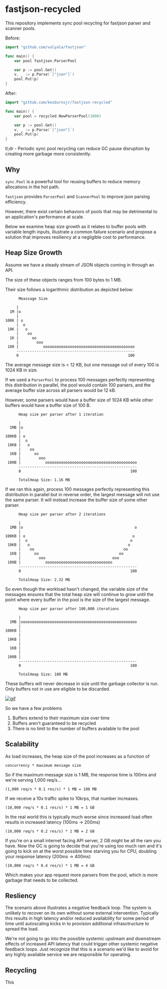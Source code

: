 # fastjson-recycled

This repository implements sync pool recycling for fastjson parser and scanner pools.

Before:
```go
import "github.com/valyala/fastjson"

func main() {
	var pool fastjson.ParserPool

	var p := pool.Get()
	v, _ := p.Parse(`["json"]`)
	pool.Put(p)
}
```
After:
```go
import "github.com/kevburnsjr/fastjson-recycled"

func main() {
	var pool = recycled.NewParserPool(1000)

	var p := pool.Get()
	v, _ := p.Parse(`["json"]`)
	pool.Put(p)
}
```

tl;dr - Periodic sync pool recycling can reduce GC pause disruption by creating more garbage more consistently.

## Why

`sync.Pool` is a powerful tool for reusing buffers to reduce memory allocations in the hot path.

`fastjson` provides `ParserPool` and `ScannerPool` to improve json parsing efficiency.

However, there exist certain behaviors of pools that may be detrimental to an application's performance at scale.

Below we examine heap size growth as it relates to buffer pools with variable length inputs,
illustrate a common failure scenario and propose a solution that improves resiliency at
a negligible cost to performance.

## Heap Size Growth

Assume we have a steady stream of JSON objects coming in through an API.

The size of these objects ranges from 100 bytes to 1 MB.

Their size follows a logarithmic distribution as depicted below:


```
      Meassage Size

     |
  1M |o
     |
100K | o
     |  o
 10K |   o
     |    oo
  1K |      oo
     |        ooo
 100 |           ooooooooooooooooooooooooooooooooooooooooo
     -----------------------------------------------------
     0                                                 100
```

The average message size is < 12 KB, but one message out of every 100 is 1024 KB in size.

If we used a `ParserPool` to process 100 messages perfectly representing this distribution in parallel,
the pool would contain 100 parsers, and the average buffer size across all parsers would be 12 kB.

However, some parsers would have a buffer size of 1024 KB while other buffers would have a buffer size of 100 B.

```
      Heap size per parser after 1 iteration

      |
  1MB |o
      |
100KB | o
      |  o
 10KB |   o
      |    oo
  1KB |      oo
      |        ooo
 100B |           ooooooooooooooooooooooooooooooooooooooooo
      -----------------------------------------------------
      0                                                 100

      TotalHeap Size: 1.16 MB
```

If we ran this again, process 100 messages perfectly representing this distribution in parallel but in reverse order,
the largest message will not use the same parser. It will instead increase the buffer size
of some other parser.

```
      Heap size per parser after 2 iterations

      |
  1MB |o                                                  o
      |
100KB | o                                                o
      |  o                                              o
 10KB |   o                                            o
      |    oo                                        oo
  1KB |      oo                                    oo
      |        ooo                              ooo
 100B |           oooooooooooooooooooooooooooooo
      -----------------------------------------------------
      0                                                 100

      TotalHeap Size: 2.32 MB
```

So even though the workload hasn't changed, the variable size of the messages ensures that the total heap size
will continue to grow until the point where every buffer in the pool is the size of the largest message.

```
      Heap size per parser after 100,000 iterations

      |
  1MB |oooooooooooooooooooooooooooooooooooooooooooooooooooo
      |
100KB |
      |
 10KB |
      |
  1KB |
      |
 100B |
      -----------------------------------------------------
      0                                                 100

      TotalHeap Size: 100 MB
```

These buffers will never decrease in size until the garbage collector is run. Only buffers not in use are eligible
to be discarded.

[![gif](https://miro.medium.com/max/700/1*UnZTtpKV669Ayb90FeqmuQ.gif)](https://medium.com/swlh/go-the-idea-behind-sync-pool-32da5089df72)

So we have a few problems

1) Buffers extend to their maximum size over time
2) Buffers aren't guaranteed to be recycled
3) There is no limit to the number of buffers available to the pool

## Scalability

As load increases, the heap size of the pool increases as a function of

```
concurrency * maximum message size
```

So if the maximum message size is 1 MB, the response time is 100ms and we're serving 1,000 req/s...

```
(1,000 req/s * 0.1 res/s) * 1 MB = 100 MB
```

If we receive a 10x traffic spike to 10krps, that number increases.

```
(10,000 req/s * 0.1 res/s) * 1 MB = 1 GB
```

In the real world this is typically much worse since increased load often results in increased latency (100ms -> 200ms)

```
(10,000 req/s * 0.2 res/s) * 1 MB = 2 GB
```

If you're on a small internet facing API server, 2 GB might be all the ram you have. Now the GC is going to decide
that you're using too much ram and it's going to kick on at the worst possible time starving you for CPU, doubling
your response latency (200ms -> 400ms)

```
(10,000 req/s * 0.4 res/s) * 1 MB = 4 GB
```

Which makes your app request more parsers from the pool, which is more garbage that needs to be collected.

## Resliency

The scenario above illustrates a negative feedback loop. The system is unlikely to recover on its own without some
external intervention. Typically this results in high latency and/or reduced availability for some period of time
until autoscaling kicks in to provision additional infrasctructure to spread the load.

We're not going to go into the possible systemic upstream and downstream effects of increased API latency that could
trigger other systemic negative feedback loops. Just recognize that this is a scenario we'd like to avoid for any
highly available service we are responsible for operating.

## Recycling

This
